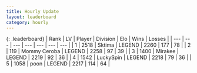 ```yaml
---
title: Hourly Update
layout: leaderboard
category: hourly
---
```


{: .leaderboard}
| Rank | LV | Player | Division | Elo | Wins | Losses |
| --- | --- | --- | --- | --- | --- | --- |
| <span data-change="0">1</span> | 2518 | <span title="ID: 353063">Sktima</span> | LEGEND | <span data-change="0">2260</span> | <span data-change="0">177</span> | <span data-change="0">78</span> |
| <span data-change="0">2</span> | 119 | <span title="ID: 748055">Mommy Ceroba</span> | LEGEND | <span data-change="9">2258</span> | <span data-change="2">97</span> | <span data-change="0">39</span> |
| <span data-change="4">3</span> | 1400 | <span title="ID: 416373">Mirakee</span> | LEGEND | <span data-change="14">2219</span> | <span data-change="2">92</span> | <span data-change="0">36</span> |
| <span data-change="-1">4</span> | 1542 | <span title="ID: 498412">LuckySpin</span> | LEGEND | <span data-change="0">2218</span> | <span data-change="0">79</span> | <span data-change="0">36</span> |
| <span data-change="-1">5</span> | 1058 | <span title="ID: 540690">poon</span> | LEGEND | <span data-change="0">2217</span> | <span data-change="0">114</span> | <span data-change="0">64</span> |